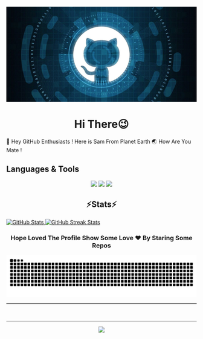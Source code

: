 ![logo](GitHubBlue.jpg)
<h1 align ="center">Hi There😉</h1>

🚀 Hey GitHub Enthusiasts ! Here is Sam From Planet Earth 🌏 How Are You Mate !

## Languages & Tools
<div align="center">
    <img src="https://skillicons.dev/icons?i=html,css,vscode,github,git,r" />
    <img src="https://skillicons.dev/icons?i=nodejs,javascript,express,mongodb,python,typescript,docker,kubernetes,graphql" />
    <img src="https://skillicons.dev/icons?i=java,aws,arch,arduino,bash,blender,cpp,gcp,ubuntu " />
    <br>
</div>
<h2 align ="center">⚡️Stats⚡️</h2>
<!-- GitHub Stats -->
<a href="http://www.github.com/SammyBoiii07">
    <img src="https://github-readme-stats.vercel.app/api?username=Iambharatkolhe&show_icons=true&theme=dark&bg_color=1c1917&title_color=0891b2&text_color=ffffff&icon_color=0891b2&count_private=true&border_radius=20" alt="GitHub Stats" />
</a>

<!-- GitHub Contributions Graph -->
<a href="http://www.github.com/SammyBoiii07">
    <img src="https://github-readme-streak-stats.herokuapp.com/?user=Iambharatkolhe&theme=dark&background=1c1917&stroke=0891b2&ring=0891b2&fire=0891b2&currStreakNum=ffffff&currStreakLabel=0891b2&sideNums=ffffff&sideLabels=ffffff&dates=ffffff&border_radius=20" alt="GitHub Streak Stats" />
</a>


<div align="center">
  <h3> Hope Loved The Profile Show Some Love ❤️ By Staring Some Repos</h3>
   
  <img alt="snake eating my contributions" src="https://raw.githubusercontent.com/shricastic/shricastic/output/github-contribution-grid-snake.svg" />
  
</div>
<hr>
<div id="header" align="center">
  <img src="https://komarev.com/ghpvc/?username=Iambharatkolhe&style=for-the-badge&color=orange" alt=""/>
</div>

<hr>
<p align="center">
     <img src="https://capsule-render.vercel.app/api?type=waving&color=gradient&height=100&section=footer"/>
</p>
